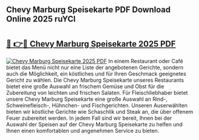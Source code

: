 ## Chevy Marburg Speisekarte PDF Download Online 2025 ruYCl

# <h2><a href="http://gcdtc0.nevu.top/?p=Chevy+Marburg+Speisekarte">🔗 👉🔴 Chevy Marburg Speisekarte 2025 PDF</a></h2>

[![Chevy Marburg Speisekarte 2025 PDF](https://i.imgur.com/dBaPXMq.png)](http://gcdtc0.nevu.top/?p=Chevy+Marburg+Speisekarte)
In einem Restaurant oder Café bietet das Menü nicht nur eine Liste der angebotenen Gerichte, sondern auch die Möglichkeit, ein köstliches und für Ihren Geschmack geeignetes Gericht zu wählen. Die Chevy Marburg Speisekarte unseres Restaurants bietet eine große Auswahl an frischem Gemüse und Obst für die Zubereitung von leichten und frischen Salaten. Für Fleischliebhaber bietet unsere Chevy Marburg Speisekarte eine große Auswahl an Rind-, Schweinefleisch-, Hühnchen- und Fischgerichten. Unseren Auserwählten bieten wir köstliche Gerichte wie Schaschlik und Steak an, die über offenem Feuer zubereitet werden. In jedem Fall sind wir bereit, Ihnen bei der Auswahl der Speisen auf der Chevy Marburg Speisekarte zu helfen und Ihnen einen komfortablen und angenehmen Service zu bieten.
